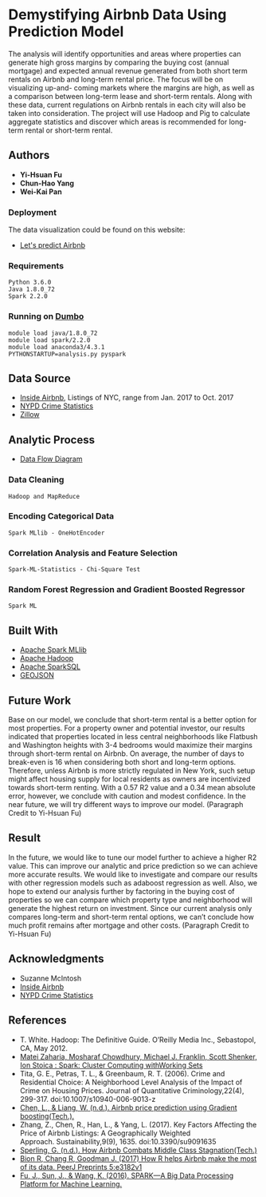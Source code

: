 #    Demystifying Airbnb Data Using Prediction Model

The analysis will identify opportunities and areas where properties can generate high gross margins by comparing the buying cost (annual mortgage) 
and expected annual revenue generated from both short term rentals on Airbnb and long-term rental price. The focus will be on visualizing up-and-
coming markets where the margins are high, as well as a comparison between long-term lease and short-term rentals. Along with these data, current 
regulations on Airbnb rentals in each city will also be taken into consideration. The project will use Hadoop and Pig to calculate aggregate statistics and 
discover which areas is recommended for long-term rental or short-term rental.

## Authors

* **Yi-Hsuan Fu**
* **Chun-Hao Yang**
* **Wei-Kai Pan**

### Deployment

The data visualization could be found on this website:
* [Let's predict Airbnb](https://airbnbvisual.herokuapp.com/)

### Requirements

```
Python 3.6.0
Java 1.8.0_72
Spark 2.2.0
```

### Running on [Dumbo](https://wikis.nyu.edu/display/NYUHPC/Clusters+-+Dumbo)

```
module load java/1.8.0_72
module load spark/2.2.0
module load anaconda3/4.3.1
PYTHONSTARTUP=analysis.py pyspark
```

## Data Source 
* [Inside Airbnb](http://insideairbnb.com/get-the-data.html), Listings of NYC, range from Jan. 2017 to Oct. 2017
* [NYPD Crime Statistics](http://www1.nyc.gov/site/nypd/stats/crime-statistics/crime-statistics-landing.page)
* [Zillow](https://www.zillow.com/home-values/)

## Analytic Process 

* [Data Flow Diagram](Data-Flow-Diagram.pdf)

### Data Cleaning

```
Hadoop and MapReduce
```

### Encoding Categorical Data


```
Spark MLlib - OneHotEncoder
```
### Correlation Analysis and Feature Selection 

```
Spark-ML-Statistics - Chi-Square Test
```
### Random Forest Regression and Gradient Boosted Regressor

```
Spark ML
```


## Built With

* [Apache Spark MLlib](https://spark.apache.org/mllib/) 
* [Apache Hadoop](http://hadoop.apache.org/)
* [Apache SparkSQL](https://spark.apache.org/sql/)
* [GEOJSON](http://geojson.org/)

## Future Work

Base on our model, we conclude that short-term rental is a better option for most properties. For a property owner and potential investor, our results indicated that properties located in less central neighborhoods like Flatbush and Washington heights with 3-4 bedrooms would maximize their margins through short-term rental on Airbnb. On average, the number of days to break-even is 16 when considering both short and long-term options. Therefore, unless Airbnb is more strictly regulated in New York, such setup might affect housing supply for local residents as owners are incentivized towards short-term renting.
With a 0.57 R2 value and a 0.34 mean absolute error, however, we conclude with caution and modest confidence. In the near future, we will try different ways to improve our model.
(Paragraph Credit to Yi-Hsuan Fu)

## Result
In the future, we would like to tune our model further to achieve a higher R2 value. This can improve our analytic and price prediction so we can achieve more accurate results. We would like to investigate and compare our results with other regression models such as adaboost regression as well.
Also, we hope to extend our analysis further by factoring in the buying cost of properties so we can compare which property type and neighborhood will generate the highest return on investment. Since our current analysis only compares long-term and short-term rental options, we can’t conclude how much profit remains after mortgage and other costs.
(Paragraph Credit to Yi-Hsuan Fu)

## Acknowledgments

* Suzanne McIntosh
* [Inside Airbnb](http://insideairbnb.com/index.html)
* [NYPD Crime Statistics](http://www1.nyc.gov/site/nypd/stats/crime-statistics/crime-statistics-landing.page)

## References

* T. White. Hadoop: The Definitive Guide. O’Reilly Media Inc., Sebastopol, CA, May 2012.
* [Matei Zaharia, Mosharaf Chowdhury, Michael J. Franklin, Scott Shenker, Ion Stoica : Spark: Cluster Computing withWorking Sets](https://people.csail.mit.edu/matei/papers/2010/hotcloud_spark.pdf)
* Tita, G. E., Petras, T. L., & Greenbaum, R. T. (2006). Crime and Residential Choice: A Neighborhood Level Analysis of the Impact of Crime on Housing Prices. Journal of Quantitative Criminology,22(4), 299-317. doi:10.1007/s10940-006-9013-z
* [Chen, L., & Liang, W. (n.d.). Airbnb price prediction using Gradient boosting(Tech.).](https://cseweb.ucsd.edu/classes/wi17/cse258-a/reports/a043.pdf)
* Zhang, Z., Chen, R., Han, L., & Yang, L. (2017). Key Factors Affecting the Price of Airbnb Listings: A Geographically Weighted Approach. Sustainability,9(9), 1635. doi:10.3390/su9091635
* [Sperling, G. (n.d.). How Airbnb Combats Middle Class Stagnation(Tech.)](http://www.cedarcityutah.com/wp-content/uploads/2015/07/MiddleClassReport-MT-061915_r1.pdf)
* [Bion R, Chang R, Goodman J. (2017) How R helps Airbnb make the most of its data. PeerJ Preprints 5:e3182v1](https://doi.org/10.7287/peerj.preprints.3182v1)
* [Fu, J., Sun, J., & Wang, K. (2016). SPARK—A Big Data Processing Platform for Machine Learning.](http://ieeexplore.ieee.org/stamp/stamp.jsp?arnumber=7823490)
